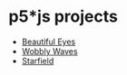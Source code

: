 # p5*js projects
* [Beautiful Eyes](beautiful-eyes)
* [Wobbly Waves](wobbly-waves)
* [Starfield](star-field)
